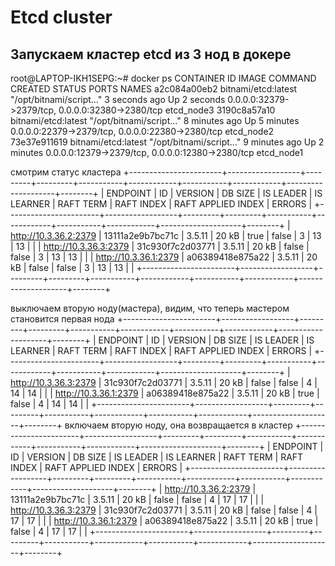 # Etcd cluster
## Запускаем кластер etcd из 3 нод в докере
root@LAPTOP-IKH1SEPG:~# docker ps
CONTAINER ID   IMAGE                 COMMAND                  CREATED         STATUS         PORTS                                              NAMES
a2c084a00eb2   bitnami/etcd:latest   "/opt/bitnami/script…"   3 seconds ago   Up 2 seconds   0.0.0.0:32379->2379/tcp, 0.0.0.0:32380->2380/tcp   etcd_node3
3190c8a57a10   bitnami/etcd:latest   "/opt/bitnami/script…"   8 minutes ago   Up 5 minutes   0.0.0.0:22379->2379/tcp, 0.0.0.0:22380->2380/tcp   etcd_node2
73e37e911619   bitnami/etcd:latest   "/opt/bitnami/script…"   9 minutes ago   Up 2 minutes   0.0.0.0:12379->2379/tcp, 0.0.0.0:12380->2380/tcp   etcd_node1

смотрим статус кластера
+-----------------------+------------------+---------+---------+-----------+------------+-----------+------------+--------------------+--------+
|       ENDPOINT        |        ID        | VERSION | DB SIZE | IS LEADER | IS LEARNER | RAFT TERM | RAFT INDEX | RAFT APPLIED INDEX | ERRORS |
+-----------------------+------------------+---------+---------+-----------+------------+-----------+------------+--------------------+--------+
| http://10.3.36.2:2379 | 13111a2e9b7bc71c |  3.5.11 |   20 kB |      true |      false |         3 |         13 |                 13 |        |
| http://10.3.36.3:2379 | 31c930f7c2d03771 |  3.5.11 |   20 kB |     false |      false |         3 |         13 |                 13 |        |
| http://10.3.36.1:2379 | a06389418e875a22 |  3.5.11 |   20 kB |     false |      false |         3 |         13 |                 13 |        |
+-----------------------+------------------+---------+---------+-----------+------------+-----------+------------+--------------------+--------+

выключаем вторую ноду(мастера), видим, что теперь мастером становится первая нода
+-----------------------+------------------+---------+---------+-----------+------------+-----------+------------+--------------------+--------+
|       ENDPOINT        |        ID        | VERSION | DB SIZE | IS LEADER | IS LEARNER | RAFT TERM | RAFT INDEX | RAFT APPLIED INDEX | ERRORS |
+-----------------------+------------------+---------+---------+-----------+------------+-----------+------------+--------------------+--------+
| http://10.3.36.3:2379 | 31c930f7c2d03771 |  3.5.11 |   20 kB |     false |      false |         4 |         14 |                 14 |        |
| http://10.3.36.1:2379 | a06389418e875a22 |  3.5.11 |   20 kB |      true |      false |         4 |         14 |                 14 |        |
+-----------------------+------------------+---------+---------+-----------+------------+-----------+------------+--------------------+--------+
включаем вторую ноду, она возвращается в кластер
+-----------------------+------------------+---------+---------+-----------+------------+-----------+------------+--------------------+--------+
|       ENDPOINT        |        ID        | VERSION | DB SIZE | IS LEADER | IS LEARNER | RAFT TERM | RAFT INDEX | RAFT APPLIED INDEX | ERRORS |
+-----------------------+------------------+---------+---------+-----------+------------+-----------+------------+--------------------+--------+
| http://10.3.36.2:2379 | 13111a2e9b7bc71c |  3.5.11 |   20 kB |     false |      false |         4 |         17 |                 17 |        |
| http://10.3.36.3:2379 | 31c930f7c2d03771 |  3.5.11 |   20 kB |     false |      false |         4 |         17 |                 17 |        |
| http://10.3.36.1:2379 | a06389418e875a22 |  3.5.11 |   20 kB |      true |      false |         4 |         17 |                 17 |        |
+-----------------------+------------------+---------+---------+-----------+------------+-----------+------------+--------------------+--------+